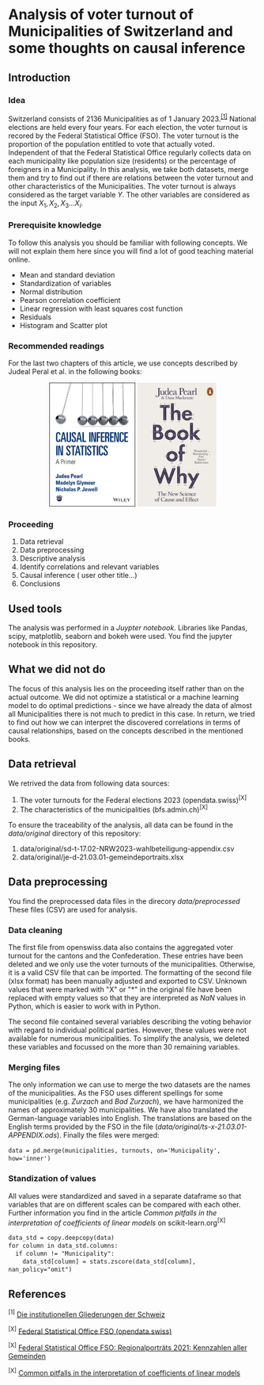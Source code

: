 # Analysis of voter turnout of Municipalities of Switzerland and some thoughts on causal inference

## Introduction

### Idea
Switzerland consists of 2136 Municipalities as of 1 January 2023.<sup>[[1]](README.md#References)</sup> National elections are held every four years. For each election, the voter turnout is recored by the Federal Statistical Office (FSO). The voter turnout is the proportion of the population entitled to vote that actually voted. Independent of that the Federal Statistical Office regularly collects data on each municipality like population size (residents) or the percentage of foreigners in a Municipality. In this analysis, we take both datasets, merge them and try to find out if there are relations between the voter turnout and other characteristics of the Municipalities. The voter turnout is always considered as the target variable $`Y`$. The other variables are considered as the input $`X_1, X_2, X_3... X_i`$. 

### Prerequisite knowledge

To follow this analysis you should be familiar with following concepts. We will not explain them here since you will find a lot of good teaching material online.

- Mean and standard deviation
- Standardization of variables
- Normal distribution
- Pearson correlation coefficient
- Linear regression with least squares cost function 
- Residuals
- Histogram and Scatter plot

### Recommended readings

For the last two chapters of this article, we use concepts described by Judeal Peral et al. in the following books:

<p align="center">
<img 
   alt="Causal Inference in Statistics: A Primer"
   src="https://github.com/t4d-gmbh/voter-turnout-in-switzerland/blob/main/images/Book-Causal-inference-in-Statistics-A-Primer.jpg" 
   height="250"
/>
<img 
  alt="The Book of Why"
  src="https://github.com/t4d-gmbh/voter-turnout-in-switzerland/blob/main/images/The-Book-of-Why.jpg" 
  height="250"
/>
</p>

### Proceeding

1. Data retrieval
2. Data preprocessing
3. Descriptive analysis
4. Identify correlations and relevant variables
5. Causal inference ( user other title...)
6. Conclusions

## Used tools

The analysis was performed in a *Juypter notebook*. Libraries like Pandas, scipy, matplotlib, seaborn and bokeh were used. You find the jupyter notebook in this repository.

## What we did not do
The focus of this analysis lies on the proceeding itself rather than on the actual outcome. We did not optimize a statistical or a machine learning model to do optimal predictions - since we have already the data of almost all Municipalities there is not much to predict in this case. In return, we tried to find out how we can interpret the discovered correlations in terms of causal relationships, based on the concepts described in the mentioned books.

## Data retrieval

We retrived  the data from following data sources:

1. The voter turnouts for the Federal elections 2023 (opendata.swiss)<sup>[X]</sup>
2. The characteristics of the municipalities (bfs.admin.ch)<sup>[X]</sup>

To ensure the traceability of the analysis, all data can be found in the *data/original* directory of this repository:

1. data/original/sd-t-17.02-NRW2023-wahlbeteiligung-appendix.csv
2. data/original/je-d-21.03.01-gemeindeportraits.xlsx



## Data preprocessing

You find the preprocessed data files in the direcory *data/preprocessed* These files (CSV) are used for analysis.

### Data cleaning

The first file from openswiss.data also contains the aggregated voter turnout for the cantons and the Confederation. These entries have been deleted and we only use the voter turnouts of the municipalities. Otherwise, it is a valid CSV file that can be imported. The formatting of the second file (xlsx format) has been manually adjusted and exported to CSV. Unknown values that were marked with "X" or "*" in the original file have been replaced with empty values so that they are interpreted as *NaN* values in Python, which is easier to work with in Python.

The second file contained several variables describing the voting behavior with regard to individual political parties. However, these values were not available for numerous municipalities. To simplify the analysis, we deleted these variables and focussed on the more than 30 remaining variables.


### Merging files

The only information we can use to merge the two datasets are the names of the municipalities. As the FSO uses different spellings for some municipalities (e.g. *Zurzach* and *Bad Zurzach*), we have harmonized the names of approximately 30 municipalities. We have also translated the German-language variables into English. The translations are based on the English terms provided by the FSO in the file (*data/original/ts-x-21.03.01-APPENDIX.ods*). Finally the files were merged:
```
data = pd.merge(municipalities, turnouts, on='Municipality', how='inner')
```
### Standization of values

All values were standardized and saved in a separate dataframe so that variables that are on different scales can be compared with each other. Further information you find in the article *Common pitfalls in the interpretation of coefficients of linear models* on scikit-learn.org<sup>[X]</sup>

```
data_std = copy.deepcopy(data)
for column in data_std.columns:
  if column != "Municipality":
    data_std[column] = stats.zscore(data_std[column], nan_policy="omit")
```

## References

<sup>[1]</sup> [Die institutionellen Gliederungen der Schweiz](https://www.bfs.admin.ch/bfs/de/home/statistiken/querschnittsthemen/raeumliche-analysen/raeumliche-gliederungen/Institutionelle-gliederungen.html)

<sup>[X]</sup> [Federal Statistical Office FSO (opendata.swiss)](https://opendata.swiss/de/dataset/eidg-wahlen-2023/resource/e3e5a96f-171b-4876-9d92-ab7a1dfc8b5f)

<sup>[X]</sup> [Federal Statistical Office FSO: Regionalporträts 2021: Kennzahlen aller Gemeinden](https://www.bfs.admin.ch/bfs/de/home/statistiken/regionalstatistik/regionale-portraets-kennzahlen/gemeinden.assetdetail.15864450.html)

<sup>[X]</sup> [Common pitfalls in the interpretation of coefficients of linear models](https://scikit-learn.org/stable/auto_examples/inspection/plot_linear_model_coefficient_interpretation.html)



